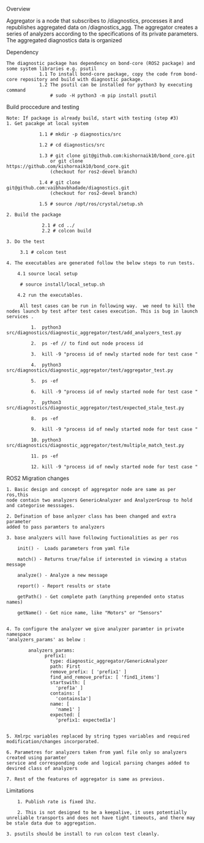 Overview

Aggregator is a node that subscribes to /diagnostics, processes it
and republishes aggregated data on /diagnostics_agg. The aggregator
creates a series of analyzers according to the specifications of its
private parameters. The aggregated diagnostics data is organized

Dependency 

	The diagnostic package has dependency on bond-core (ROS2 package) and some system libraries e.g. psutil
                1.1 To install bond-core package, copy the code from bond-core repository and build with diagnostic package.
                1.2 The psutil can be installed for python3 by executing command
                    # sudo -H python3 -m pip install psutil

Build proccedure and testing

	Note: If package is already build, start with testing (step #3) 
	1. Get pacakge at local system 

                1.1 # mkdir -p diagnostics/src

                1.2 # cd diagnostics/src

                1.3 # git clone git@github.com:kishornaik10/bond_core.git 
                    or git clone https://github.com/kishornaik10/bond_core.git
                    (checkout for ros2-devel branch)

                1.4 # git clone git@github.com:vaibhavbhadade/diagnostics.git
                    (checkout for ros2-devel branch)

                1.5 # source /opt/ros/crystal/setup.sh

	2. Build the package

                 2.1 # cd ../
                 2.2 # colcon build

	3. Do the test

		 3.1 # colcon test

	4. The executables are generated follow the below steps to run tests.

		4.1 source local setup

		 # source install/local_setup.sh

		4.2 run the executables.

		 All test cases can be run in following way.  we need to kill the nodes launch by test after test cases execution. This is bug in launch services .

			 1.  python3 src/diagnostics/diagnostic_aggregator/test/add_analyzers_test.py

			 2.  ps -ef // to find out node process id

			 3.  kill -9 "process id of newly started node for test case "

			 4.  python3 src/diagnostics/diagnostic_aggregator/test/aggregator_test.py

			 5.  ps -ef

			 6.  kill -9 "process id of newly started node for test case "

			 7.  python3 src/diagnostics/diagnostic_aggregator/test/expected_stale_test.py

			 8.  ps -ef

			 9.  kill -9 "process id of newly started node for test case "

			 10. python3 src/diagnostics/diagnostic_aggregator/test/multiple_match_test.py

			 11. ps -ef

			 12. kill -9 "process id of newly started node for test case "



ROS2 Migration changes 

	1. Basic design and concept of aggregator node are same as per ros,this
	node contain two analyzers GenericAnalyzer and AnalyzerGroup to hold 
	and categorise messsages. 

	2. Defination of base anlyzer class has been changed and extra parameter 
	added to pass paramters to analyzers 

	3. base analyzers will have following fuctionalities as per ros 

	    init() -  Loads parameters from yaml file

	    match() - Returns true/false if interested in viewing a status message

	    analyze() - Analyze a new message

	    report() - Report results or state

	    getPath() - Get complete path (anything prepended onto status names)

	    getName() - Get nice name, like "Motors" or "Sensors" 


	4. To configure the analyzer we give analyzer paramter in private namespace 
	'analyzers_params' as below :

			analyzers_params:
				  prefix1:
				    type: diagnostic_aggregator/GenericAnalyzer
				    path: First
				    remove_prefix: [ 'prefix1' ]
				    find_and_remove_prefix: [ 'find1_items']
				    startswith: [
				      'pref1a' ]
				    contains: [
				      'contains1a']
				    name: [
				      'name1' ]
				    expected: [
				      'prefix1: expected1a'] 


	5. Xmlrpc variables replaced by string types variables and required modification/changes incorporated. 

	6. Parametres for analyzers taken from yaml file only so analyzers created using paramter 
	service and corresponding code and logical parsing changes added to devired class of analyzers 

	7. Rest of the features of aggregator is same as previous.  

Limitations

        1. Publish rate is fixed 1hz.   	
	
        2. This is not designed to be a keepalive, it uses potentially unreliable transports and does not have tight timeouts, and there may be stale data due to aggregation.
	
	3. psutils should be install to run colcon test cleanly. 
